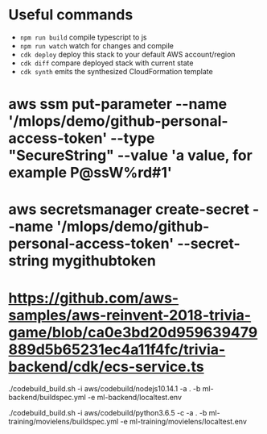 # Useful commands

 * `npm run build`   compile typescript to js
 * `npm run watch`   watch for changes and compile
 * `cdk deploy`      deploy this stack to your default AWS account/region
 * `cdk diff`        compare deployed stack with current state
 * `cdk synth`       emits the synthesized CloudFormation template


# aws ssm put-parameter --name '/mlops/demo/github-personal-access-token' --type "SecureString" --value 'a value, for example P@ssW%rd#1'
# aws secretsmanager create-secret --name '/mlops/demo/github-personal-access-token' --secret-string mygithubtoken


# https://github.com/aws-samples/aws-reinvent-2018-trivia-game/blob/ca0e3bd20d959639479889d5b65231ec4a11f4fc/trivia-backend/cdk/ecs-service.ts

./codebuild_build.sh -i aws/codebuild/nodejs10.14.1 -a . -b ml-backend/buildspec.yml -e ml-backend/localtest.env 

./codebuild_build.sh -i aws/codebuild/python3.6.5 -c -a . -b ml-training/movielens/buildspec.yml -e ml-training/movielens/localtest.env 
